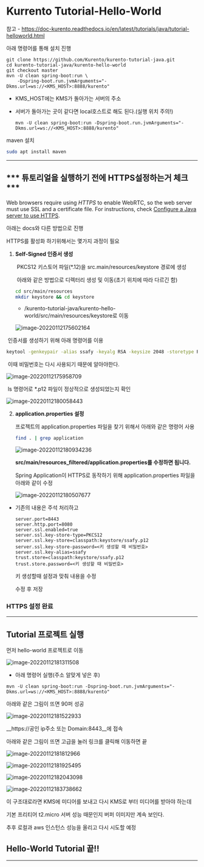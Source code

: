 # Kurrento Tutorial-Hello-World

참고 - https://doc-kurento.readthedocs.io/en/latest/tutorials/java/tutorial-helloworld.html



아래 명령어를 통해 설치 진행

```
git clone https://github.com/Kurento/kurento-tutorial-java.git
cd kurento-tutorial-java/kurento-hello-world
git checkout master
mvn -U clean spring-boot:run \
    -Dspring-boot.run.jvmArguments="-Dkms.url=ws://<KMS_HOST>:8888/kurento"
```

* KMS_HOST에는 KMS가 돌아가는 서버의 주소

* 서버가 돌아가는 곳이 같다면 local호스트로 해도 된다.(실행 위치 주의!)

  ```
  mvn -U clean spring-boot:run -Dspring-boot.run.jvmArguments="-Dkms.url=ws://<KMS_HOST>:8888/kurento"
  ```

maven 설치

```bash
sudo apt install maven	
```

--------------------------------------------------------------------------------------------------------------------------------------------------------



##  *** 튜토리얼을 실행하기 전에 HTTPS설정하는거 체크 ***

Web browsers require using *HTTPS* to enable WebRTC, so the web server must use SSL and a certificate file. For instructions, check [Configure a Java server to use HTTPS](https://doc-kurento.readthedocs.io/en/latest/features/security.html#features-security-java-https).



아래는 docs와 다른 방법으로 진행



HTTPS를 활성화 하기위해서는 몇가지 과정이 필요



1. __Self-Signed 인증서 생성__

   ​	PKCS12 키스토어 파일(*.12)을 src.main/resources/keystore 경로에 생성

   ​	아래와 같은 방법으로 디렉터리 생성 및 이동(초기 위치에 따라 다르긴 함)

   ```bash
   cd src/main/resources
   mkdir keystore && cd keystore
   ```

   * /kurento-tutorial-java/kurento-hello-world/src/main/resources/keystore로 이동
   
   ![image-20220112175602164](https://raw.githubusercontent.com/rudy0103/save-image-repo/master/img/image-20220112175602164.png)

​		인증서를 생성하기 위해 아래 명령어를 이용

```bash
keytool -genkeypair -alias ssafy -keyalg RSA -keysize 2048 -storetype PKCS12 -keystore ssafy.p12 -validity 3650
```

​		이때 비밀번호는 다시 사용되기 때문에 알아야한다.



![image-20220112175958709](https://raw.githubusercontent.com/rudy0103/save-image-repo/master/img/image-20220112175958709.png)



​		ls 명령어로 *.p12 파일이 정상적으로 생성되었는지 확인

![image-20220112180058443](https://raw.githubusercontent.com/rudy0103/save-image-repo/master/img/image-20220112180058443.png)



 2. __application.properties 설정__

    프로젝트의 application.properties 파일을 찾기 위해서 아래와 같은 명령어 사용

    ```bash
    find . | grep application
    ```
    
    ![image-20220112180934236](https://raw.githubusercontent.com/rudy0103/save-image-repo/master/img/image-20220112180934236.png)
    
    __src/main/resources_filtered/application.properties를 수정하면 됩니다.__
    
    Spring Application이 HTTPS로 동작하기 위해 application.properties 파일을 아래와 같이 수정
    
    
    
    ![image-20220112180507677](https://raw.githubusercontent.com/rudy0103/save-image-repo/master/img/image-20220112180507677.png)

+ 기존의 내용은 주석 처리하고 

  ```
  server.port=8443
  server.http.port=8080
  server.ssl.enabled=true
  server.ssl.key-store-type=PKCS12
  server.ssl.key-store=classpath:keystore/ssafy.p12
  server.ssl.key-store-password=<키 생성할 때 비밀번호>
  server.ssl.key-alias=ssafy
  trust.store=classpath:keystore/ssafy.p12
  trust.store.password=<키 생성할 때 비밀번호>
  ```

  키 생성할때 설정과 맞춰 내용을 수정

  

  

  수정 후 저장

### HTTPS 설정 완료

-------------------------------





## Tutorial 프로젝트 실행

먼저  hello-world 프로젝트로 이동

![image-20220112181311508](https://raw.githubusercontent.com/rudy0103/save-image-repo/master/img/image-20220112181311508.png)

+ 아래 명령어 실행(주소 알맞게 넣은 후)

```
mvn -U clean spring-boot:run -Dspring-boot.run.jvmArguments="-Dkms.url=ws://<KMS_HOST>:8888/kurento"
```



아래와 같은 그림이 뜨면 90퍼 성공

![image-20220112181522933](https://raw.githubusercontent.com/rudy0103/save-image-repo/master/img/image-20220112181522933.png)



__https://공인 ip주소 또는 Domain:8443__에 접속



아래와 같은 그림이 뜨면 고급을 눌러 링크를 클릭해 이동하면 끝

![image-20220112181812966](https://raw.githubusercontent.com/rudy0103/save-image-repo/master/img/image-20220112181812966.png)

![image-20220112181925495](https://raw.githubusercontent.com/rudy0103/save-image-repo/master/img/image-20220112181925495.png)



![image-20220112182043098](https://raw.githubusercontent.com/rudy0103/save-image-repo/master/img/image-20220112182043098.png)

![image-20220112183738662](https://raw.githubusercontent.com/rudy0103/save-image-repo/master/img/image-20220112183738662.png)

이 구조대로라면 KMS에 미디어를 보내고 다시 KMS로 부터 미디어를 받아야 하는데

기본 프리티어 t2.micro 서버 성능 때문인지 버퍼 이미지만 계속 보인다.

추후 로컬과 aws 인스턴스 성능을 올리고 다시 시도할 예정



## Hello-World Tutorial 끝!!

-----------------------------------







